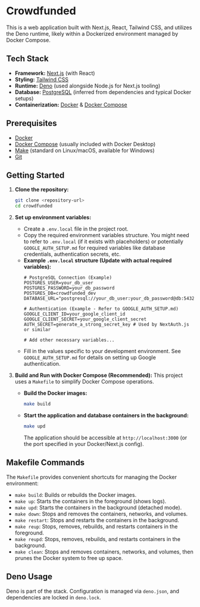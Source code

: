 # Crowdfunded

This is a web application built with Next.js, React, Tailwind CSS, and utilizes the Deno runtime, likely within a Dockerized environment managed by Docker Compose.

## Tech Stack

*   **Framework:** [Next.js](https://nextjs.org/) (with React)
*   **Styling:** [Tailwind CSS](https://tailwindcss.com/)
*   **Runtime:** [Deno](https://deno.land/) (used alongside Node.js for Next.js tooling)
*   **Database:** [PostgreSQL](https://www.postgresql.org/) (inferred from dependencies and typical Docker setups)
*   **Containerization:** [Docker](https://www.docker.com/) & [Docker Compose](https://docs.docker.com/compose/)

## Prerequisites

*   [Docker](https://docs.docker.com/get-docker/)
*   [Docker Compose](https://docs.docker.com/compose/install/) (usually included with Docker Desktop)
*   [Make](https://www.gnu.org/software/make/) (standard on Linux/macOS, available for Windows)
*   [Git](https://git-scm.com/)

## Getting Started

1.  **Clone the repository:**
    ```bash
    git clone <repository-url>
    cd crowdfunded
    ```

2.  **Set up environment variables:**
    *   Create a `.env.local` file in the project root.
    *   Copy the required environment variables structure. You might need to refer to `.env.local` (if it exists with placeholders) or potentially `GOOGLE_AUTH_SETUP.md` for required variables like database credentials, authentication secrets, etc.
    *   **Example `.env.local` structure (Update with actual required variables):**
        ```env
        # PostgreSQL Connection (Example)
        POSTGRES_USER=your_db_user
        POSTGRES_PASSWORD=your_db_password
        POSTGRES_DB=crowdfunded_dev
        DATABASE_URL="postgresql://your_db_user:your_db_password@db:5432/crowdfunded_dev"

        # Authentication (Example - Refer to GOOGLE_AUTH_SETUP.md)
        GOOGLE_CLIENT_ID=your_google_client_id
        GOOGLE_CLIENT_SECRET=your_google_client_secret
        AUTH_SECRET=generate_a_strong_secret_key # Used by NextAuth.js or similar

        # Add other necessary variables...
        ```
    *   Fill in the values specific to your development environment. See `GOOGLE_AUTH_SETUP.md` for details on setting up Google authentication.

3.  **Build and Run with Docker Compose (Recommended):**
    This project uses a `Makefile` to simplify Docker Compose operations.

    *   **Build the Docker images:**
        ```bash
        make build
        ```
    *   **Start the application and database containers in the background:**
        ```bash
        make upd
        ```
        The application should be accessible at `http://localhost:3000` (or the port specified in your Docker/Next.js config).

## Makefile Commands

The `Makefile` provides convenient shortcuts for managing the Docker environment:

*   `make build`: Builds or rebuilds the Docker images.
*   `make up`: Starts the containers in the foreground (shows logs).
*   `make upd`: Starts the containers in the background (detached mode).
*   `make down`: Stops and removes the containers, networks, and volumes.
*   `make restart`: Stops and restarts the containers in the background.
*   `make reup`: Stops, removes, rebuilds, and restarts containers in the foreground.
*   `make reupd`: Stops, removes, rebuilds, and restarts containers in the background.
*   `make clean`: Stops and removes containers, networks, and volumes, then prunes the Docker system to free up space.

## Deno Usage

Deno is part of the stack. Configuration is managed via `deno.json`, and dependencies are locked in `deno.lock`.

